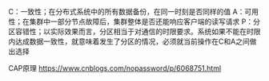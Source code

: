 
C：一致性；在分布式系统中的所有数据备份，在同一时刻是否同样的值
A：可用性；在集群中一部分节点故障后，集群整体是否还能响应客户端的读写请求
P：分区容错性；以实际效果而言，分区相当于对通信的时限要求。系统如果不能在时限内达成数据一致性，就意味着发生了分区的情况，必须就当前操作在C和A之间做出选择

CAP原理
https://www.cnblogs.com/nopassword/p/6068751.html
